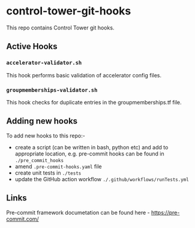# control-tower-git-hooks
This repo contains Control Tower git hooks.  

## Active Hooks

### `accelerator-validator.sh`
This hook performs basic validation of accelerator config files.

### `groupmemberships-validator.sh`
This hook checks for duplicate entries in the groupmemberships.tf file.

## Adding new hooks
To add new hooks to this repo:-
* create a script (can be written in bash, python etc) and add to appropriate location, e.g. pre-commit hooks can be found in `./pre_commit_hooks` 
* amend `.pre-commit-hooks.yaml` file
* create unit tests in `./tests`
* update the GitHub action workflow `./.github/workflows/runTests.yml`

## Links
Pre-commit framework documetation can be found here - https://pre-commit.com/
